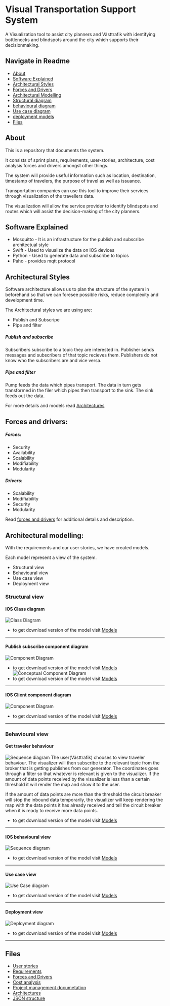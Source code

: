 # Visual Transportation Support System 
A Visualization tool to assist city planners and Västtrafik with identifying bottlenecks and blindspots around the city which supports their decisionmaking. 


## Navigate in Readme

* [About](https://git.chalmers.se/courses/dit355/2019/group-9/dit355-project-documentation/tree/master#about)
* [Software Explained](https://git.chalmers.se/courses/dit355/2019/group-9/dit355-project-documentation/tree/master#software-explained)
* [Architectural Styles](https://git.chalmers.se/courses/dit355/2019/group-9/dit355-project-documentation/tree/master#architectural-styles)
* [Forces and Drivers](https://git.chalmers.se/courses/dit355/2019/group-9/dit355-project-documentation/tree/master#forces-and-drivers)
* [Architectural Modelling](https://git.chalmers.se/courses/dit355/2019/group-9/dit355-project-documentation/tree/master#architectural-modelling)
* [Structural diagram](https://git.chalmers.se/courses/dit355/2019/group-9/dit355-project-documentation/tree/master#structural-view)
* [behavioural diagram](https://git.chalmers.se/courses/dit355/2019/group-9/dit355-project-documentation/tree/master#behavioural-view)
* [Use case diagram](https://git.chalmers.se/courses/dit355/2019/group-9/dit355-project-documentation/tree/master#use-case-view)
* [deployment models](https://git.chalmers.se/courses/dit355/2019/group-9/dit355-project-documentation/tree/master#deployment-view)
* [Files](https://git.chalmers.se/courses/dit355/2019/group-9/dit355-project-documentation/tree/master#files)


## About
This is a repository that documents the system.

It consists of sprint plans, requirements, user-stories, architecture, cost analysis forces and drivers amongst other things.

The system will provide useful information such as location, destination, timestamp of travelers, the purpose of travel as well as issuance. 

Transportation companies can use this tool to improve their services through visualization of the travellers data.

The visualization will allow the service provider to identify blindspots and routes which will assist the decision-making of the city planners.


## Software Explained

*  Mosquitto -  It is an infrastructure for the publish and subscribe architectual style
*  Swift - Used to visualize the data on IOS devices
*  Python - Used to generate data and subscribe to topics 
*  Paho - provides mqtt protocol

## Architectural Styles
Software architecture allows us to plan the structure of the system in beforehand so that
we can foresee possible risks, reduce complexity and development time.

The Architectural styles we are using are:
* Publish and Subscripe
* Pipe and filter

##### Publish and subscribe
Subscribers subscribe to a topic they are interested in.
Publisher sends messages and subscribers of that topic recieves them.
Publishers do not know who the subscribers are and vice versa.

##### Pipe and filter
Pump feeds the data which pipes transport.
The data in turn gets transformed in the filer which pipes then transport to the sink.
The sink feeds out the data.

For more details and models read [Architectures](https://git.chalmers.se/courses/dit355/2019/group-9/dit355-project-documentation/tree/master/Architecture)

## Forces and drivers: 
##### Forces:
* Security
* Availability
* Scalability
* Modifiability
* Modularity

##### Drivers:
* Scalability
* Modifiability
* Security
* Modularity

 Read [forces and drivers](https://git.chalmers.se/courses/dit355/2019/group-9/dit355-project-documentation/blob/master/ForcesAndDrivers.md) for additional details and description.


## Architectural modelling: 
With the requirements and our user stories, we have created models.

Each model represent a view of the system.
* Structural view
* Behavioural view
* Use case view
* Deployment view 

### Structural view

#### IOS Class diagram
![Class Diagram](Architecture/IOSClientClassDiagram.png)

* to get download version of the model visit  [Models](https://git.chalmers.se/courses/dit355/2019/group-9/dit355-project-documentation/tree/master/Architecture)

__________________________________________________________________________________
#### Publish subscribe component diagram 
![Component Diagram](Architecture/ComponentDiagram_Version4.png)
* to get download version of the model visit  [Models](https://git.chalmers.se/courses/dit355/2019/group-9/dit355-project-documentation/tree/master/Architecture)
![Conceptual Component Diagram](Architecture/component_diagram_conceptual.jpg)
*  to get download version of the model visit  [Models](Architecture/component_diagram_conceptual.jpg)
__________________________________________________________________________________

#### IOS Client component diagram
![Component Diagram](Architecture/IOSClientComponentsDiagram.png)
* to get download version of the model visit  [Models](https://git.chalmers.se/courses/dit355/2019/group-9/dit355-project-documentation/tree/master/Architecture)

__________________________________________________________________________________


### Behavioural view
#### Get traveler behaviour

![Sequence diagram](Architecture/Get_traveler_behaviour.jpg)
The user(Västtrafik) chooses to view traveler behaviour. The visualizer will then subscribe to the relevant topic from the broker that is getting publishes from our generator.  The coordinates goes through a filter so that whatever is relevant is given to the visualizer. If the amount of data points received by the visualizer is less than a certain threshold it will render the map and show it to the user.

If the amount of data points are more than the threshold the circuit breaker will stop the inbound data temporarily, the visualizer will keep rendering the map with the data points it has already received and tell the circuit breaker when it is ready to receive more data points.

* to get download version of the model visit  [Models](https://git.chalmers.se/courses/dit355/2019/group-9/dit355-project-documentation/tree/master/Architecture)

__________________________________________________________________________________

#### IOS behavioural view
![Sequence diagram](Architecture/IOSClientBehaviourDiagram.png)
* to get download version of the model visit  [Models](https://git.chalmers.se/courses/dit355/2019/group-9/dit355-project-documentation/tree/master/Architecture)

__________________________________________________________________________________

#### Use case view
![Use Case diagram](Architecture/use_case_diagram.jpg)
* to get download version of the model visit  [Models](https://git.chalmers.se/courses/dit355/2019/group-9/dit355-project-documentation/tree/master/Architecture)

__________________________________________________________________________________

#### Deployment view
![Deployment diagram](Architecture/DIT355_Deployment_Diagram_v1.png)
* to get download version of the model visit  [Models](https://git.chalmers.se/courses/dit355/2019/group-9/dit355-project-documentation/tree/master/Architecture)
__________________________________________________________________________________


## Files
* [User stories](https://git.chalmers.se/courses/dit355/2019/group-9/dit355-project-documentation/blob/master/UserStories.md)
* [Requirements](https://git.chalmers.se/courses/dit355/2019/group-9/dit355-project-documentation/blob/master/SoftwareRequirementSpecification.md)
* [Forces and Drivers](https://git.chalmers.se/courses/dit355/2019/group-9/dit355-project-documentation/blob/master/ForcesAndDrivers.md)
* [Cost analysis](https://git.chalmers.se/courses/dit355/2019/group-9/dit355-project-documentation/blob/master/CostAnalysis.md)
* [Project management documetation](https://git.chalmers.se/courses/dit355/2019/group-9/dit355-project-documentation/tree/master/ProjectManagementReport)
* [Architectures](https://git.chalmers.se/courses/dit355/2019/group-9/dit355-project-documentation/tree/master/Architecture)
* [JSON structure](https://git.chalmers.se/courses/dit355/2019/group-9/dit355-project-documentation/blob/master/jsonTemplate.json)







